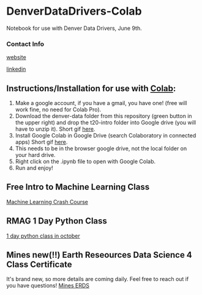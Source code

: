 # DenverDataDrivers-Colab
Notebook for use with Denver Data Drivers, June 9th.

### Contact Info
[website](https://tmartin.carrd.co/)

[linkedin](https://www.linkedin.com/in/tpm319/)

## Instructions/Installation for use with [Colab](https://colab.research.google.com/notebooks/basic_features_overview.ipynb):

1. Make a google account, if you have a gmail, you have one! (free will work fine, no need for Colab Pro).
2. Download the denver-data folder from this repository (green button in the upper right) and drop the t20-intro folder into Google drive (you will have to unzip it). Short gif [here](https://www.dropbox.com/s/5gde0jgxvclv7bn/github.gif?dl=0).
3. Install Google Colab in Google Drive (search Colaboratory in connected apps) Short gif [here](https://www.dropbox.com/s/nns9lq5se10fshx/colab_install.gif?dl=0).
4. This needs to be in the browser google drive, not the local folder on your hard drive.
5. Right click on the .ipynb file to open with Google Colab.
6. Run and enjoy!


## Free Intro to Machine Learning Class
[Machine Learning Crash Course](https://developers.google.com/machine-learning/crash-course/ml-intro)

## RMAG 1 Day Python Class
[1 day python class in october](https://www.rmag.org/events/2020/10/01/workshops-courses/practical-python-for-earth-scientists-oct.-session/)

## Mines new(!!) Earth Reseources Data Science 4 Class Certificate
It's brand new, so more details are coming daily. Feel free to reach out if you have questions!
[Mines ERDS](https://github.com/zanejobe/Mines-ERDS)

